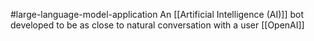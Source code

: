 #large-language-model-application
An [[Artificial Intelligence (AI)]] bot developed to be as close to natural conversation with a user [[OpenAI]]
